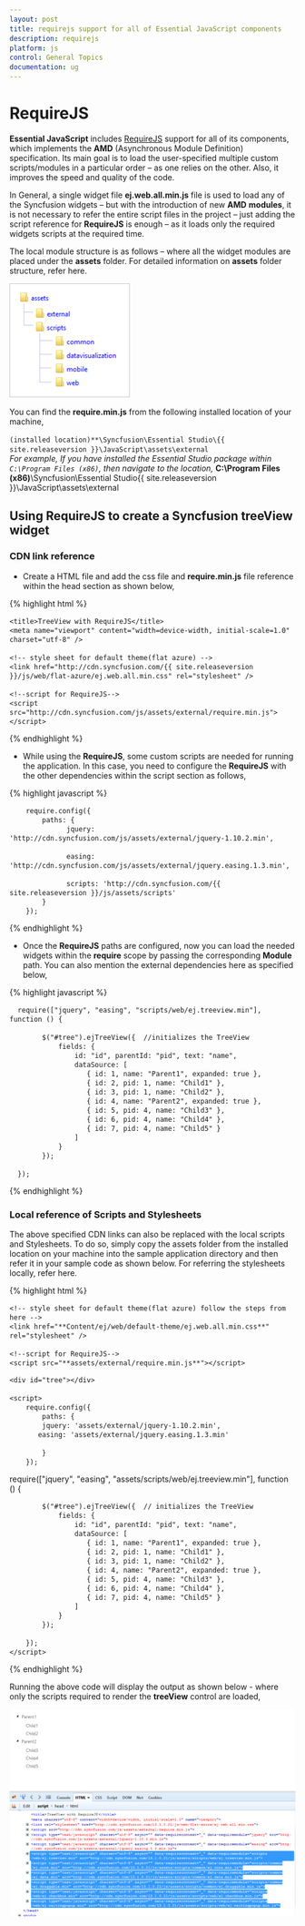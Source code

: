 ```yaml
---
layout: post
title: requirejs support for all of Essential JavaScript components
description: requirejs
platform: js
control: General Topics
documentation: ug
---
```


# RequireJS

**Essential JavaScript** includes [RequireJS](http://www.requirejs.org/) support for all of its components, which implements the **AMD** (Asynchronous Module Definition) specification. Its main goal is to load the user-specified multiple custom scripts/modules in a particular order – as one relies on the other. Also, it improves the speed and quality of the code.

In General, a single widget file **ej.web.all.min.js** file is used to load any of the Syncfusion widgets – but with the introduction of new **AMD** **modules**, it is not necessary to refer the entire script files in the project – just adding the script reference for **RequireJS** is enough – as it loads only the required widgets scripts at the required time. 

The local module structure is as follows – where all the widget modules are placed under the **assets** folder. For detailed information on **assets** folder structure, refer here.

![](requirejs_images\requirejs_img1.png)

You can find the **require.min.js** from the following installed location of your machine,

`(installed location)**\Syncfusion\Essential Studio\{{ site.releaseversion }}\JavaScript\assets\external`   
_For example, If you have installed the Essential Studio package within `C:\Program Files (x86)`, then navigate to the location,_ **C:\Program Files (x86)**\Syncfusion\Essential Studio\{{ site.releaseversion }}\JavaScript\assets\external  

## Using RequireJS to create a Syncfusion treeView widget

### CDN link reference

* Create a HTML file and add the css file and **require.min.js** file reference within the head section as shown below,

{% highlight html %}


<head>

    <title>TreeView with RequireJS</title>
    <meta name="viewport" content="width=device-width, initial-scale=1.0" charset="utf-8" />

    <!-- style sheet for default theme(flat azure) -->
    <link href="http://cdn.syncfusion.com/{{ site.releaseversion }}/js/web/flat-azure/ej.web.all.min.css" rel="stylesheet" />

    <!--script for RequireJS-->
    <script src="http://cdn.syncfusion.com/js/assets/external/require.min.js"></script>

</head>



{% endhighlight %}



* While using the **RequireJS**, some custom scripts are needed for running the application. In this case, you need to configure the **RequireJS** with the other dependencies within the script section as follows,

{% highlight javascript %}


        require.config({
            paths: {
                  jquery: 'http://cdn.syncfusion.com/js/assets/external/jquery-1.10.2.min',

                  easing: 'http://cdn.syncfusion.com/js/assets/external/jquery.easing.1.3.min',

                  scripts: 'http://cdn.syncfusion.com/{{ site.releaseversion }}/js/assets/scripts'
            }
        });



{% endhighlight %}



* Once the **RequireJS** paths are configured, now you can load the needed widgets within the **require** scope by passing the corresponding **Module** path. You can also mention the external dependencies here as specified below,

{% highlight javascript %}


      require(["jquery", "easing", "scripts/web/ej.treeview.min"], function () {

            $("#tree").ejTreeView({  //initializes the TreeView
                fields: {
                    id: "id", parentId: "pid", text: "name",
                    dataSource: [
                       { id: 1, name: "Parent1", expanded: true },
                       { id: 2, pid: 1, name: "Child1" },
                       { id: 3, pid: 1, name: "Child2" },
                       { id: 4, name: "Parent2", expanded: true },
                       { id: 5, pid: 4, name: "Child3" },
                       { id: 6, pid: 4, name: "Child4" },
                       { id: 7, pid: 4, name: "Child5" }
                    ]
                }
            });

      });



{% endhighlight %}



### Local reference of Scripts and Stylesheets

The above specified CDN links can also be replaced with the local scripts and Stylesheets. To do so, simply copy the assets folder from the installed location on your machine into the sample application directory and then refer it in your sample code as shown below. For referring the stylesheets locally, refer here.

{% highlight html %}


<!DOCTYPE html>
<html>
<head>
    <title>TreeView with RequireJS</title>
    <meta name="viewport" content="width=device-width, initial-scale=1.0" charset="utf-8" />

    <!-- style sheet for default theme(flat azure) follow the steps from here -->
    <link href="**Content/ej/web/default-theme/ej.web.all.min.css**" rel="stylesheet" />

    <!--script for RequireJS-->
    <script src="**assets/external/require.min.js**"></script>
</head>

<body>

    <div id="tree"></div>

    <script>
        require.config({
            paths: {
            jquery: 'assets/external/jquery-1.10.2.min',
           easing: 'assets/external/jquery.easing.1.3.min'

            }
        });

   require(["jquery", "easing", "assets/scripts/web/ej.treeview.min"], function () {

            $("#tree").ejTreeView({  // initializes the TreeView
                fields: {
                    id: "id", parentId: "pid", text: "name",
                    dataSource: [
                       { id: 1, name: "Parent1", expanded: true },
                       { id: 2, pid: 1, name: "Child1" },
                       { id: 3, pid: 1, name: "Child2" },
                       { id: 4, name: "Parent2", expanded: true },
                       { id: 5, pid: 4, name: "Child3" },
                       { id: 6, pid: 4, name: "Child4" },
                       { id: 7, pid: 4, name: "Child5" }
                    ]
                }
            });

        });
    </script>
</body>
</html>



{% endhighlight %}



Running the above code will display the output as shown below - where only the scripts required to render the **treeView** control are loaded,

![](requirejs_images\requirejs_img2.png)

